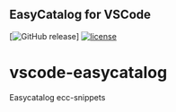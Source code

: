## EasyCatalog for VSCode
[![GitHub release](https://img.shields.io/github/release/julux/vscode-easycatalog.svg)]
[![license](https://img.shields.io/github/license/julux/easyCatalog.svg)](https://github.com/julux/EasyCatalog/blob/master/LICENSE)


# vscode-easycatalog
Easycatalog ecc-snippets
